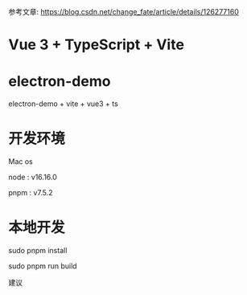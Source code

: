 
参考文章:  https://blog.csdn.net/change_fate/article/details/126277160

# Vue 3 + TypeScript + Vite

# electron-demo
electron-demo + vite + vue3 + ts

# 开发环境
Mac os

node : v16.16.0

pnpm :  v7.5.2

# 本地开发

sudo pnpm install

sudo pnpm run build

建议
